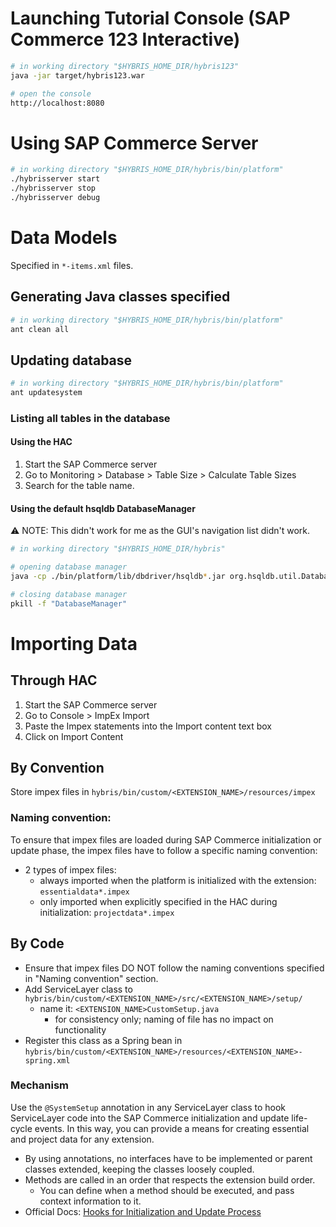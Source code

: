 # Launching Tutorial Console (SAP Commerce 123 Interactive)
```bash
# in working directory "$HYBRIS_HOME_DIR/hybris123"
java -jar target/hybris123.war

# open the console
http://localhost:8080
```

# Using SAP Commerce Server
```bash
# in working directory "$HYBRIS_HOME_DIR/hybris/bin/platform"
./hybrisserver start
./hybrisserver stop
./hybrisserver debug
```

# Data Models
Specified in `*-items.xml` files.

## Generating Java classes specified
```bash
# in working directory "$HYBRIS_HOME_DIR/hybris/bin/platform"
ant clean all
```

## Updating database
```bash
# in working directory "$HYBRIS_HOME_DIR/hybris/bin/platform"
ant updatesystem
```

### Listing all tables in the database
#### Using the HAC
1. Start the SAP Commerce server
2. Go to Monitoring > Database > Table Size > Calculate Table Sizes
3. Search for the table name.

#### Using the default hsqldb DatabaseManager
⚠️ NOTE: This didn't work for me as the GUI's navigation list didn't work.

```bash
# in working directory "$HYBRIS_HOME_DIR/hybris"

# opening database manager
java -cp ./bin/platform/lib/dbdriver/hsqldb*.jar org.hsqldb.util.DatabaseManager --url jdbc:hsqldb:file:./data/hsqldb/mydb &

# closing database manager
pkill -f "DatabaseManager"
```

# Importing Data
## Through HAC
1. Start the SAP Commerce server
2. Go to Console > ImpEx Import
3. Paste the Impex statements into the Import content text box
4. Click on Import Content

## By Convention
Store impex files in `hybris/bin/custom/<EXTENSION_NAME>/resources/impex`

### Naming convention:
To ensure that impex files are loaded during SAP Commerce initialization or update phase, the impex files have to follow a specific naming convention:
* 2 types of impex files:
	* always imported when the platform is initialized with the extension: `essentialdata*.impex`
	* only imported when explicitly specified in the HAC during initialization: `projectdata*.impex`

## By Code
* Ensure that impex files DO NOT follow the naming conventions specified in "Naming convention" section.
* Add ServiceLayer class to `hybris/bin/custom/<EXTENSION_NAME>/src/<EXTENSION_NAME>/setup/`
	* name it: `<EXTENSION_NAME>CustomSetup.java`
		* for consistency only; naming of file has no impact on functionality
* Register this class as a Spring bean in `hybris/bin/custom/<EXTENSION_NAME>/resources/<EXTENSION_NAME>-spring.xml`

### Mechanism
Use the `@SystemSetup` annotation in any ServiceLayer class to hook ServiceLayer code into the SAP Commerce initialization and update life-cycle events. In this way, you can provide a means for creating essential and project data for any extension.
* By using annotations, no interfaces have to be implemented or parent classes extended, keeping the classes loosely coupled.
* Methods are called in an order that respects the extension build order.
	* You can define when a method should be executed, and pass context information to it.
* Official Docs: [Hooks for Initialization and Update Process](https://help.sap.com/docs/SAP_COMMERCE/d0224eca81e249cb821f2cdf45a82ace/8bcb3edb86691014af58b7162c06e1d5.html?locale=en-US&version=2105)
